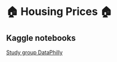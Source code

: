 # 🏠 Housing Prices 🏠

## Kaggle notebooks

[Study group DataPhilly](https://www.kaggle.com/code/compltchnist/study-group-dataphilly)
